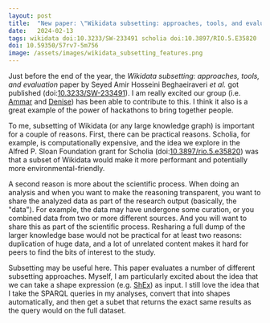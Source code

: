 ```yaml
---
layout: post
title:  "New paper: \"Wikidata subsetting: approaches, tools, and evaluation\""
date:   2024-02-13
tags: wikidata doi:10.3233/SW-233491 scholia doi:10.3897/RIO.5.E35820
doi: 10.59350/57rv7-5m756
image: /assets/images/wikidata_subsetting_features.png
---
```


Just before the end of the year, the *Wikidata subsetting: approaches, tools, and evaluation* paper
by Seyed Amir Hosseini Beghaeiraveri *et al.* got published (doi:[10.3233/SW-233491](https://doi.org/10.3233/SW-233491)).
I am really excited our group (i.e.
[Ammar](https://orcid.org/0000-0002-8399-8990) and [Denise](https://orcid.org/0000-0001-8449-1318))
has been able to contribute to this. I think it also is a great example
of the power of hackathons to bring together people.

To me, subsetting of Wikidata (or any large knowledge graph) is important for a couple of reasons.
First, there can be practical reasons. Scholia, for example, is computationally expensive, and the idea
we explore in the Alfred P. Sloan Foundation grant for Scholia (doi:[10.3897/rio.5.e35820](https://doi.org/10.3897/rio.5.e35820))
was that a subset of Wikidata would make it more performant and potentially
more environmental-friendly.

A second reason is more about the scientific process. When doing an analysis and when you want to make
the reasoning transparent, you want to share the analyzed data as part of the research output (basically, the "data").
For example, the data may have undergone some curation, or you combined data from two or more different
sources. And you will want to share this as part of the scientific process. Resharing a full dump
of the larger knowledge base would not be practical for at least two reasons: duplication of huge data,
and a lot of unrelated content makes it hard for peers to find the bits of interest to the study.

Subsetting may be useful here. This paper evaluates a number of different subsetting approaches.
Myself, I am particularly excited about the idea that we can take a shape expression (e.g. [ShEx](https://shex.io))
as input. I still love the idea that I take the SPARQL queries in my analyses, convert that into
shapes automatically, and then get a subet that returns the exact same results as the query would
on the full dataset.
